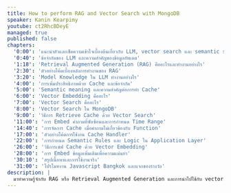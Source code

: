 ```yaml
---
title: How to perform RAG and Vector Search with MongoDB
speaker: Kanin Kearpimy
youtube: ct2RhcBDeyE
managed: true
published: false
chapters:
  '0:00': 'แนะนำตัวและเช็คความเข้าใจเบื้องต้นเกี่ยวกับ LLM, vector search และ semantic search'
  '0:40': 'ข้อจำกัดของ LLM และความสำคัญของข้อมูลอัพเดต'
  '1:18': 'Retrieval Augmented Generation (RAG) คืออะไรและทำงานอย่างไร'
  '2:30': 'ตัวอย่างโค้ดเบื้องหลังการทำงานของ RAG'
  '3:20': 'Model Knowledge ใน LLM ทำงานอย่างไร'
  '4:00': 'การเพิ่มประสิทธิภาพด้วย Cache และข้อจำกัด'
  '5:00': 'Semantic meaning และความสำคัญต่อการทำ Cache'
  '6:00': 'Vector Embedding คืออะไร'
  '7:00': 'Vector Search คืออะไร'
  '8:00': 'Vector Search ใน MongoDB'
  '9:00': 'วิธีการ Retrieve Cache ด้วย Vector Search'
  '11:00': 'การ Embed คำถามที่ซับซ้อนและการกำหนด Time Range'
  '14:40': 'การจัดการ Cache เมื่อคำถามไม่เกี่ยวข้องกับ Function'
  '17:00': 'ตัวอย่างโค้ดการใช้งาน Cache Handler'
  '22:00': 'การกำหนด Semantic Rules และ Logic ใน Application Layer'
  '26:00': 'วิธีการเซฟ Cache ด้วย Vector Embedding'
  '28:00': 'การ Embed ข้อมูลเพิ่มเติมเพื่อความแม่นยำ'
  '30:10': 'สรุปเนื้อหาและการใช้งานจริง'
  '31:00': 'โปรโมทงาน Javascript Bangkok และแจกของรางวัล'
description: |
  มาทำความรู้จักกับ RAG หรือ Retrieval Augmented Generation และการนำไปใช้กับ vector search ใน MongoDB ใน session นี้ คุณเจมส์จะพาไปสำรวจวิธีการดึงข้อมูลที่เกี่ยวข้องกับคำถามโดยใช้ความหมาย มากกว่าการจับคู่แบบตรงตัว เพื่อประสิทธิภาพในการทำงานร่วมกับ Large Language Model (LLM) และลดค่าใช้จ่ายในการใช้งาน พร้อมเจาะลึกการทำงานของ semantic search และการนำไปใช้ประโยชน์ในการทำ caching ข้อมูลอย่างชาญฉลาด เหมาะสำหรับนักพัฒนาที่สนใจเพิ่มประสิทธิภาพการทำงานของแอปพลิเคชันที่ใช้ LLM
---
```

